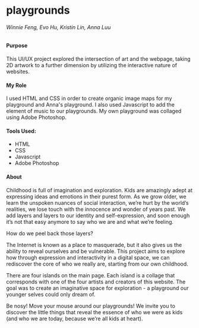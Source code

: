 # playgrounds
###### Winnie Feng, Evo Hu, Kristin Lin, Anna Luu

#### Purpose

This UI/UX project explored the intersection of art and the webpage, taking 2D artwork to a further dimension by utilizing the interactive nature of websites. 

#### My Role
I used HTML and CSS in order to create organic image maps for my playground and Anna's playground. I also used Javascript to add the element of music to our playgrounds. My own playground was collaged using Adobe Photoshop.

#### Tools Used: 
- HTML
- CSS
- Javascript
- Adobe Photoshop

#### About
Childhood is full of imagination and exploration. Kids are amazingly adept at expressing ideas and emotions in their purest form. As we grow older, we learn the unspoken nuances of social interaction, we’re hurt by the world’s realities, we lose touch with the innocence and wonder of years past. We add layers and layers to our identity and self-expression, and soon enough it’s not that easy anymore to say who we are and what we’re feeling.                                   

How do we peel back those layers?                                            

The Internet is known as a place to masquerade, but it also gives us the ability to reveal ourselves and be vulnerable. This project aims to explore how through expression and interactivity in a digital space, we can rediscover the core of who we really are, starting from our own childhood.                                                       

There are four islands on the main page. Each island is a collage that corresponds with one of the four artists and creators of this website. The goal was to create an imaginative space for exploration - a playground our younger selves could only dream of.                                                                

Be nosy! Move your mouse around our playgrounds! We invite you to discover the little things that reveal the essence of who we were as kids (and who we are today, because we’re all kids at heart).

